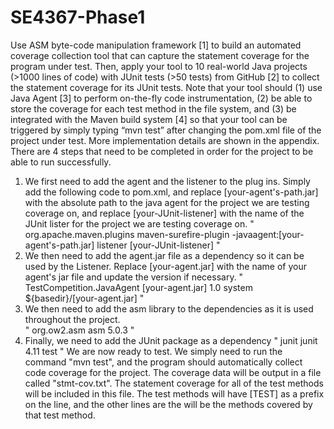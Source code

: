 # SE4367-Phase1
 Use ASM byte-code manipulation framework [1] to build an automated coverage collection tool that can capture the statement coverage for the program under test. Then, apply your tool to 10 real-world Java projects (>1000 lines of code) with JUnit tests (>50 tests) from GitHub [2] to collect the statement coverage for its JUnit tests. Note that your tool should (1) use Java Agent [3] to perform on-the-fly code instrumentation, (2) be able to store the coverage for each test method in the file system, and (3) be integrated with the Maven build system [4] so that your tool can be triggered by simply typing “mvn test” after changing the pom.xml file of the project under test. More implementation details are shown in the appendix. 
There are 4 steps that need to be completed in order for the project to be able to run successfully. 
1. We first need to add the agent and the listener to the plug ins.  Simply add the following code to pom.xml, and replace [your-agent's-path.jar] with the absolute path to the java agent for the project we are testing coverage on, and replace [your-JUnit-listener] with the name of the JUnit lister for the project we are testing coverage on.
             "
             <plugin>
             <groupId>org.apache.maven.plugins</groupId>
             <artifactId>maven-surefire-plugin</artifactId>
             <configuration>
             <argLine>-javaagent:[your-agent's-path.jar]</argLine>
             <properties>
             <property>
             <name>listener</name>
             <value>[your-JUnit-listener]</value>
             </property>
             </properties>
             </configuration>
             </plugin>
             "
2. We then need to add the agent.jar file as a dependency so it can be used by the Listener.  Replace [your-agent.jar] with the name of your agent's jar file and update the version if necessary. 
"
             <dependency>
             <artifactId>TestCompetition.JavaAgent</artifactId>
             <groupId>[your-agent.jar]</groupId>
             <version>1.0</version>
             <scope>system</scope>
             <systemPath>${basedir}/[your-agent.jar]</systemPath>
             </dependency>
             "
3. We then need to add the asm library to the dependencies as it is used throughout the project.  
"
             <dependency>
             <groupId>org.ow2.asm</groupId>
             <artifactId>asm</artifactId>
             <version>5.0.3</version>
             </dependency>
             "
4. Finally, we need to add the JUnit package as a dependency
"
             <dependency>
             <groupId>junit</groupId>
             <artifactId>junit</artifactId>
             <version>4.11</version>
             <scope>test</scope>
             </dependency>
             "
We are now ready to test.  We simply need to run the command "mvn test", and the program should automatically collect code coverage for the project.  The coverage data will be output in a file called "stmt-cov.txt".  The statement coverage for all of the test methods will be included in this file.  The test methods will have [TEST] as a prefix on the line, and the other lines are the will be the methods covered by that test method. 

